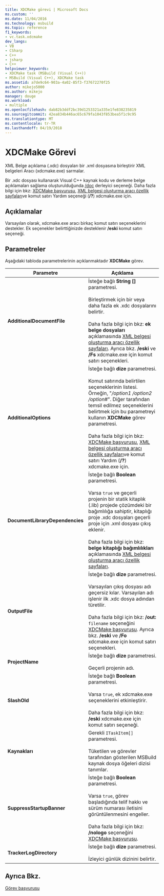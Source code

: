 ```yaml
---
title: XDCMake görevi | Microsoft Docs
ms.custom: ''
ms.date: 11/04/2016
ms.technology: msbuild
ms.topic: reference
f1_keywords:
- vc.task.xdcmake
dev_langs:
- VB
- CSharp
- C++
- jsharp
- C++
helpviewer_keywords:
- XDCMake task (MSBuild (Visual C++))
- MSBuild (Visual C++), XDCMake task
ms.assetid: a7de9c64-903a-4a02-85f3-f37672270f25
author: mikejo5000
ms.author: mikejo
manager: douge
ms.workload:
- multiple
ms.openlocfilehash: dab82b3ddf2bc39d1253321a335e1fe838235819
ms.sourcegitcommit: 42ea834b446ac65c679fa1043f853bea5f1c9c95
ms.translationtype: MT
ms.contentlocale: tr-TR
ms.lasthandoff: 04/19/2018
---
```

# <a name="xdcmake-task"></a>XDCMake Görevi
XML Belge açıklama (.xdc) dosyaları bir .xml dosyasına birleştirir XML belgeleri Aracı (xdcmake.exe) sarmalar.  
  
 Bir .xdc dosyası kullanarak Visual C++ kaynak kodu ve derleme belge açıklamaları sağlama oluşturulduğunda [/doc](/cpp/build/reference/doc-process-documentation-comments-c-cpp) derleyici seçeneği. Daha fazla bilgi için bkz: [XDCMake başvurusu](/cpp/ide/xdcmake-reference), [XML belgesi oluşturma aracı özellik sayfaları](/cpp/ide/xml-document-generator-tool-property-pages)ve komut satırı Yardım seçeneği (**/?**) xdcmake.exe için.  
  
## <a name="remarks"></a>Açıklamalar  
 Varsayılan olarak, xdcmake.exe aracı birkaç komut satırı seçeneklerini destekler. Ek seçenekler belirttiğinizde desteklenir **/eski** komut satırı seçeneği.  
  
## <a name="parameters"></a>Parametreler  
 Aşağıdaki tabloda parametrelerinin açıklanmaktadır **XDCMake** görev.  
  
|Parametre|Açıklama|  
|---------------|-----------------|  
|**AdditionalDocumentFile**|İsteğe bağlı **String []** parametresi.<br /><br /> Birleştirmek için bir veya daha fazla ek .xdc dosyalarını belirtir.<br /><br /> Daha fazla bilgi için bkz: **ek belge dosyaları** açıklamasında [XML belgesi oluşturma aracı özellik sayfaları](/cpp/ide/xml-document-generator-tool-property-pages). Ayrıca bkz. **/eski** ve **/Fs** xdcmake.exe için komut satırı seçenekleri.|  
|**AdditionalOptions**|İsteğe bağlı **dize** parametresi.<br /><br /> Komut satırında belirtilen seçeneklerinin listesi. Örneğin, "*/option1 /option2 /option#*". Diğer tarafından temsil edilmez seçeneklerini belirtmek için bu parametreyi kullanın **XDCMake** görev parametresi.<br /><br /> Daha fazla bilgi için bkz: [XDCMake başvurusu](/cpp/ide/xdcmake-reference), [XML belgesi oluşturma aracı özellik sayfaları](/cpp/ide/xml-document-generator-tool-property-pages)ve komut satırı Yardım (**/?**) xdcmake.exe için.|  
|**DocumentLibraryDependencies**|İsteğe bağlı **Boolean** parametresi.<br /><br /> Varsa `true` ve geçerli projenin bir statik kitaplık (.lib) projede çözümdeki bir bağımlılığa sahiptir, kitaplığı proje .xdc dosyaları geçerli proje için .xml dosyası çıkış eklenir.<br /><br /> Daha fazla bilgi için bkz: **belge kitaplığı bağımlılıkları** açıklamasında [XML belgesi oluşturma aracı özellik sayfaları](/cpp/ide/xml-document-generator-tool-property-pages).|  
|**OutputFile**|İsteğe bağlı **dize** parametresi.<br /><br /> Varsayılan çıkış dosyası adı geçersiz kılar. Varsayılan adı işlenir ilk .xdc dosya adından türetilir.<br /><br /> Daha fazla bilgi için bkz: **/out:** `filename` seçeneğini [XDCMake başvurusu](/cpp/ide/xdcmake-reference). Ayrıca bkz. **/eski** ve **/Fo** xdcmake.exe için komut satırı seçenekleri.|  
|**ProjectName**|İsteğe bağlı **dize** parametresi.<br /><br /> Geçerli projenin adı.|  
|**SlashOld**|İsteğe bağlı **Boolean** parametresi.<br /><br /> Varsa `true`, ek xdcmake.exe seçeneklerini etkinleştirir.<br /><br /> Daha fazla bilgi için bkz: **/eski** xdcmake.exe için komut satırı seçeneği.|  
|**Kaynakları**|Gerekli `ITaskItem[]` parametresi.<br /><br /> Tüketilen ve görevler tarafından gösterilen MSBuild kaynak dosya öğeleri dizisi tanımlar.|  
|**SuppressStartupBanner**|İsteğe bağlı **Boolean** parametresi.<br /><br /> Varsa `true`, görev başladığında telif hakkı ve sürüm numarası iletisini görüntülenmesini engeller.<br /><br /> Daha fazla bilgi için bkz: **/nologo** seçeneğini [XDCMake başvurusu](/cpp/ide/xdcmake-reference).|  
|**TrackerLogDirectory**|İsteğe bağlı **dize** parametresi.<br /><br /> İzleyici günlük dizinini belirtir.|  
  
## <a name="see-also"></a>Ayrıca Bkz.  
 [Görev başvurusu](../msbuild/msbuild-task-reference.md)